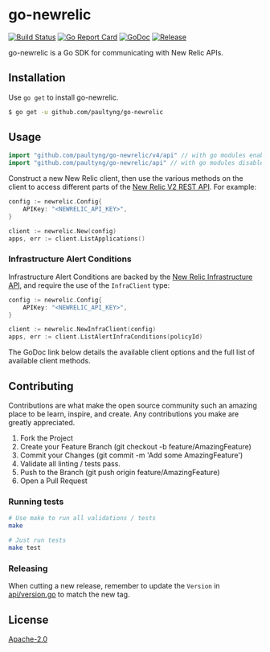 # go-newrelic

[![Build Status](https://travis-ci.org/paultyng/go-newrelic.png?branch=master)](https://travis-ci.org/paultyng/go-newrelic)
[![Go Report Card](https://goreportcard.com/badge/github.com/paultyng/go-newrelic?style=flat-square)](https://goreportcard.com/report/github.com/paultyng/go-newrelic)
[![GoDoc](https://godoc.org/github.com/paultyng/go-newrelic?status.svg)](https://godoc.org/github.com/paultyng/go-newrelic)
[![Release](https://img.shields.io/github/release/paultyng/go-newrelic.svg?style=flat-square)](https://github.com/paultyng/go-newrelic/releases/latest)

go-newrelic is a Go SDK for communicating with New Relic APIs.

## Installation

Use `go get` to install go-newrelic.

```bash
$ go get -u github.com/paultyng/go-newrelic
```

## Usage

```go
import "github.com/paultyng/go-newrelic/v4/api"	// with go modules enabled (GO111MODULE=on or outside GOPATH)
import "github.com/paultyng/go-newrelic/api" // with go modules disabled
```

Construct a new New Relic client, then use the various methods on the client to access different parts of the [New Relic V2 REST API](https://docs.newrelic.com/docs/apis/rest-api-v2). For example:

```go
config := newrelic.Config{
	APIKey: "<NEWRELIC_API_KEY>",
}

client := newrelic.New(config)
apps, err := client.ListApplications()
```

### Infrastructure Alert Conditions

Infrastructure Alert Conditions are backed by the [New Relic Infrastructure API](https://docs.newrelic.com/docs/infrastructure/new-relic-infrastructure/infrastructure-alert-conditions/rest-api-calls-new-relic-infrastructure-alerts), and require the use of the `InfraClient` type:

```go
config := newrelic.Config{
	APIKey: "<NEWRELIC_API_KEY>",
}

client := newrelic.NewInfraClient(config)
apps, err := client.ListAlertInfraConditions(policyId)
```

The GoDoc link below details the available client options and the full list of available client methods.

## Contributing
Contributions are what make the open source community such an amazing place to be learn, inspire, and create. Any contributions you make are greatly appreciated.

1. Fork the Project
1. Create your Feature Branch (git checkout -b feature/AmazingFeature)
1. Commit your Changes (git commit -m 'Add some AmazingFeature')
1. Validate all linting / tests pass.
1. Push to the Branch (git push origin feature/AmazingFeature)
1. Open a Pull Request

### Running tests

```bash
# Use make to run all validations / tests
make

# Just run tests
make test
```

### Releasing

When cutting a new release, remember to update the `Version` in [api/version.go](api/version.go) to match the new tag.

## License
[Apache-2.0](LICENSE)

